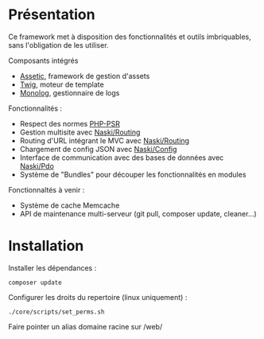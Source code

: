# Présentation

Ce framework met à disposition des fonctionnalités et outils imbriquables, sans l'obligation de les utiliser.

Composants intégrés
- [Assetic](https://github.com/kriswallsmith/assetic), framework de gestion d'assets
- [Twig](http://twig.sensiolabs.org/), moteur de template
- [Monolog](https://github.com/Seldaek/monolog), gestionnaire de logs

Fonctionnalités :
- Respect des normes [PHP-PSR](http://www.php-fig.org/psr/)
- Gestion multisite avec [Naski/Routing](https://github.com/Doelia/naski-routing)
- Routing d'URL intégrant le MVC avec [Naski/Routing](https://github.com/Doelia/naski-routing)
- Chargement de config JSON avec [Naski/Config](https://github.com/Doelia/naski-config)
- Interface de communication avec des bases de données avec [Naski/Pdo](https://github.com/Doelia/naski-pdo)
- Système de "Bundles" pour découper les fonctionnalités en modules

Fonctionnaltés à venir :
- Système de cache Memcache
- API de maintenance multi-serveur (git pull, composer update, cleaner...)

# Installation

Installer les dépendances :
```
composer update
```

Configurer les droits du repertoire (linux uniquement) :
```
./core/scripts/set_perms.sh
```

Faire pointer un alias domaine racine sur /web/
